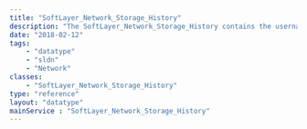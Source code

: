 ```yaml
---
title: "SoftLayer_Network_Storage_History"
description: "The SoftLayer_Network_Storage_History contains the username/password past history for Storage services except Evault. Information such as the username, passwords, notes and the date of the password change may be retrieved. "
date: "2018-02-12"
tags:
    - "datatype"
    - "sldn"
    - "Network"
classes:
    - "SoftLayer_Network_Storage_History"
type: "reference"
layout: "datatype"
mainService : "SoftLayer_Network_Storage_History"
---
```

